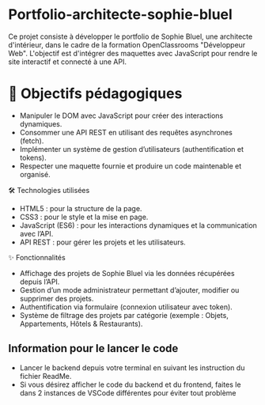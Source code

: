 # Portfolio-architecte-sophie-bluel

Ce projet consiste à développer le portfolio de Sophie Bluel, une architecte d'intérieur, dans le cadre de la formation OpenClassrooms "Développeur Web". L'objectif est d'intégrer des maquettes avec JavaScript pour rendre le site interactif et connecté à une API.

# 📖 Objectifs pédagogiques
- Manipuler le DOM avec JavaScript pour créer des interactions dynamiques.
- Consommer une API REST en utilisant des requêtes asynchrones (fetch).
- Implémenter un système de gestion d’utilisateurs (authentification et tokens).
- Respecter une maquette fournie et produire un code maintenable et organisé.

🛠️ Technologies utilisées
- HTML5 : pour la structure de la page.
- CSS3 : pour le style et la mise en page.
- JavaScript (ES6) : pour les interactions dynamiques et la communication avec l’API.
- API REST : pour gérer les projets et les utilisateurs.

✨ Fonctionnalités
- Affichage des projets de Sophie Bluel via les données récupérées depuis l’API.
- Gestion d’un mode administrateur permettant d’ajouter, modifier ou supprimer des projets.
- Authentification via formulaire (connexion utilisateur avec token).
- Système de filtrage des projets par catégorie (exemple : Objets, Appartements, Hôtels & Restaurants).

## Information pour le lancer le code

 - Lancer le backend depuis votre terminal en suivant les instruction du fichier ReadMe.
 - Si vous désirez afficher le code du backend et du frontend, faites le dans 2 instances de VSCode différentes pour éviter tout problème
